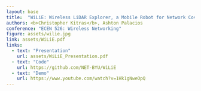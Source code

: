 ```yaml
---
layout: base
title:  "WiLiE: Wireless LiDAR Explorer, a Mobile Robot for Network Coverage Mapping"
authors: <b>Christopher Kitras</b>, Ashton Palacios
conference: "ECEN 526: Wireless Networking"
figure: assets/wilie.jpg
link: assets/WiLiE.pdf
links:
  - text: "Presentation"
    url: assets/WiLiE_Presentation.pdf
  - text: "Code"
    url: https://github.com/NET-BYU/WiLiE
  - text: "Demo"
    url: https://www.youtube.com/watch?v=1Hk1gNweOpQ
---
```

